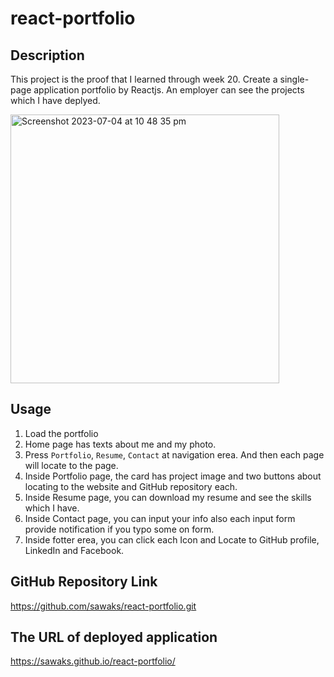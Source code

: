 # react-portfolio

## Description
This project is the proof that I learned through week 20. Create a single-page application portfolio by Reactjs. An employer can see the projects which I have deplyed.

<img width="430" alt="Screenshot 2023-07-04 at 10 48 35 pm" src="https://github.com/sawaks/sawako-portfolio-react/assets/63826271/9f22b0e9-e841-4a51-9d59-4af246bfe8ad">

## Usage
1. Load the portfolio
2. Home page has texts about me and my photo.
3. Press `Portfolio`, `Resume`, `Contact` at navigation erea. And then each page will locate to the page.
4. Inside Portfolio page, the card has project image and two buttons about locating to the website and GitHub repository each. 
5. Inside Resume page, you can download my resume and see the skills which I have.
6. Inside Contact page, you can input your info also each input form provide notification if you typo some on form.  
7. Inside fotter erea, you can click each Icon and Locate to GitHub profile, LinkedIn and Facebook.

## GitHub Repository Link
https://github.com/sawaks/react-portfolio.git

## The URL of deployed application
https://sawaks.github.io/react-portfolio/
